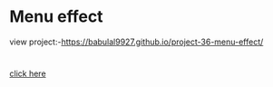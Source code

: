 # Menu effect
view project:-https://babulal9927.github.io/project-36-menu-effect/
#
[click here](https://babulal9927.github.io/project-36-menu-effect/)
